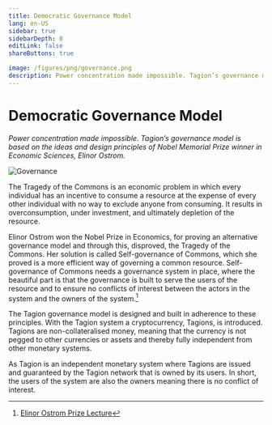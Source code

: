 ```yaml
---
title: Democratic Governance Model
lang: en-US
sidebar: true
sidebarDepth: 0
editLink: false
shareButtons: true

image: /figures/png/governance.png
description: Power concentration made impossible. Tagion’s governance model is based on the ideas and design principles of Nobel Memorial Prize winner in Economic Sciences, Elinor Ostrom.
---
```


# Democratic Governance Model

_Power concentration made impossible. Tagion’s governance model is based on the ideas and design principles of Nobel Memorial Prize winner in Economic Sciences, Elinor Ostrom._

<img data-src="/figures/governance.svg" loading="lazy"  alt="Governance" class="wiki-image-figure lazy"/>

The Tragedy of the Commons is an economic problem in which every individual has an incentive to consume a resource at the expense of every other individual with no way to exclude anyone from consuming. It results in overconsumption, under investment, and ultimately depletion of the resource.

Elinor Ostrom won the Nobel Prize in Economics, for proving an alternative governance model and through this, disproved, the Tragedy of the Commons.
Her solution is called Self-governance of Commons, which she proved is a more efficient way of governing a common resource. Self-governance of Commons needs a governance system in place, where the beautiful part is that the governance is built to serve the users of the resource and to ensure no conflicts of interest between the actors in the system and the owners of the system.[^1]

The Tagion governance model is designed and built in adherence to these principles.
With the Tagion system a cryptocurrency, Tagions, is introduced. Tagions are non-collateralised money, meaning that the currency is not pegged to other currencies or assets and thereby fully independent from other monetary systems.

As Tagion is an independent monetary system where Tagions are issued and guaranteed by the Tagion network that is owned by its users. In short, the users of the system are also the owners meaning there is no conflict of interest.

[^1]: [Elinor Ostrom Prize Lecture](https://www.nobelprize.org/prizes/economic-sciences/2009/ostrom/lecture/)
